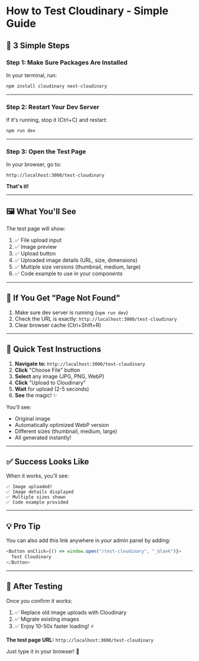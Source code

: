 # How to Test Cloudinary - Simple Guide

## 🎯 **3 Simple Steps**

### **Step 1: Make Sure Packages Are Installed**

In your terminal, run:

```bash
npm install cloudinary next-cloudinary
```

---

### **Step 2: Restart Your Dev Server**

If it's running, stop it (Ctrl+C) and restart:

```bash
npm run dev
```

---

### **Step 3: Open the Test Page**

In your browser, go to:

```
http://localhost:3000/test-cloudinary
```

**That's it!**

---

## 🖼️ **What You'll See**

The test page will show:

1. ✅ File upload input
2. ✅ Image preview
3. ✅ Upload button
4. ✅ Uploaded image details (URL, size, dimensions)
5. ✅ Multiple size versions (thumbnail, medium, large)
6. ✅ Code example to use in your components

---

## 🔧 **If You Get "Page Not Found"**

1. Make sure dev server is running (`npm run dev`)
2. Check the URL is exactly: `http://localhost:3000/test-cloudinary`
3. Clear browser cache (Ctrl+Shift+R)

---

## 📝 **Quick Test Instructions**

1. **Navigate to:** `http://localhost:3000/test-cloudinary`
2. **Click** "Choose File" button
3. **Select** any image (JPG, PNG, WebP)
4. **Click** "Upload to Cloudinary"
5. **Wait** for upload (2-5 seconds)
6. **See** the magic! ✨

You'll see:

- Original image
- Automatically optimized WebP version
- Different sizes (thumbnail, medium, large)
- All generated instantly!

---

## ✅ **Success Looks Like**

When it works, you'll see:

```
✅ Image uploaded!
✅ Image details displayed
✅ Multiple sizes shown
✅ Code example provided
```

---

## 💡 **Pro Tip**

You can also add this link anywhere in your admin panel by adding:

```javascript
<Button onClick={() => window.open("/test-cloudinary", "_blank")}>
  Test Cloudinary
</Button>
```

---

## 🚀 **After Testing**

Once you confirm it works:

1. ✅ Replace old image uploads with Cloudinary
2. ✅ Migrate existing images
3. ✅ Enjoy 10-50x faster loading! ⚡

**The test page URL:** `http://localhost:3000/test-cloudinary`

Just type it in your browser! 🙏




